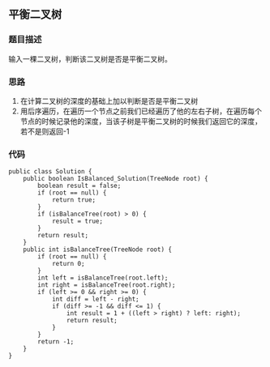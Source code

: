 ## 平衡二叉树

### 题目描述
输入一棵二叉树，判断该二叉树是否是平衡二叉树。

### 思路
1. 在计算二叉树的深度的基础上加以判断是否是平衡二叉树
2. 用后序遍历，在遍历一个节点之前我们已经遍历了他的左右子树，在遍历每个节点的时候记录他的深度，当该子树是平衡二叉树的时候我们返回它的深度，若不是则返回-1

### 代码
    public class Solution {
        public boolean IsBalanced_Solution(TreeNode root) {
            boolean result = false;
            if (root == null) {
                return true;
            }
            if (isBalanceTree(root) > 0) {
                result = true;
            }
            return result;
        }
        public int isBalanceTree(TreeNode root) {
            if (root == null) {
                return 0;
            }
            int left = isBalanceTree(root.left);
            int right = isBalanceTree(root.right);
            if (left >= 0 && right >= 0) {
                int diff = left - right;
                if (diff >= -1 && diff <= 1) {
                    int result = 1 + ((left > right) ? left: right);
                    return result;
                }
            }
            return -1;
        }
    }

